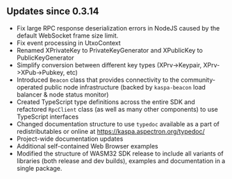 Updates since 0.3.14
--------------------

- Fix large RPC response deserialization errors in NodeJS caused by the default WebSocket frame size limit.
- Fix event processing in UtxoContext
- Renamed XPrivateKey to PrivateKeyGenerator and XPublicKey to PublicKeyGenerator
- Simplify conversion between different key types (XPrv->Keypair, XPrv->XPub->Pubkey, etc)
- Introduced `Beacon` class that provides connectivity to the community-operated public node infrastructure (backed by `kaspa-beacon` load balancer & node status monitor)
- Created TypeScript type definitions across the entire SDK and refactored `RpcClient` class (as well as many other components) to use TypeScript interfaces
- Changed documentation structure to use `typedoc` available as a part of redistributables or online at https://kaspa.aspectron.org/typedoc/
- Project-wide documentation updates
- Additional self-contained Web Browser examples
- Modified the structure of WASM32 SDK release to include all variants of libraries (both release and dev builds), examples and documentation in a single package.
